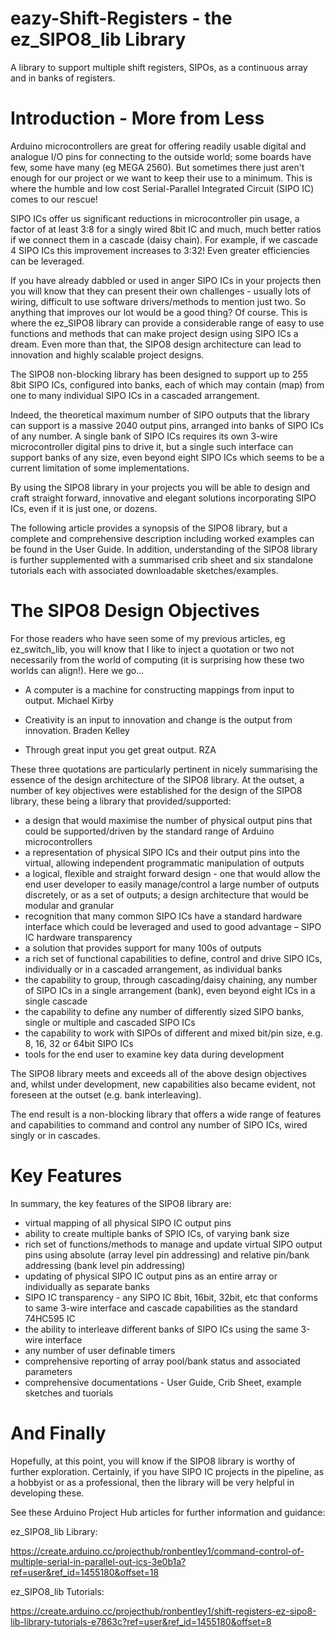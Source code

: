 # eazy-Shift-Registers - the ez_SIPO8_lib Library
A library to support multiple shift registers, SIPOs, as a continuous array and in banks of registers.


# Introduction - More from Less

Arduino microcontrollers are great for offering readily usable digital and analogue I/O pins for connecting to the outside world; some boards have few, some have many (eg MEGA 2560). But sometimes there just aren't enough for our project or we want to keep their use to a minimum. This is where the humble and low cost Serial-Parallel Integrated Circuit (SIPO IC) comes to our rescue!


SIPO ICs offer us significant reductions in microcontroller pin usage, a factor of at least 3:8 for a singly wired 8bit IC and much, much better ratios if we connect them in a cascade (daisy chain). For example, if we cascade 4 SIPO ICs this improvement increases to 3:32! Even greater efficiencies can be leveraged.


If you have already dabbled or used in anger SIPO ICs in your projects then you will know that they can present their own challenges - usually lots of wiring, difficult to use software drivers/methods to mention just two. So anything that improves our lot would be a good thing? Of course. This is where the ez_SIPO8 library can provide a considerable range of easy to use functions and methods that can make project design using SIPO ICs a dream. Even more than that, the SIPO8 design architecture can lead to innovation and highly scalable project designs.


The SIPO8 non-blocking library has been designed to support up to 255 8bit SIPO ICs, configured into banks, each of which may contain (map) from one to many individual SIPO ICs in a cascaded arrangement.

Indeed, the theoretical maximum number of SIPO outputs that the library can support is a massive 2040 output pins, arranged into banks of SIPO ICs of any number. A single bank of SIPO ICs requires its own 3-wire microcontroller digital pins to drive it, but a single such interface can support banks of any size, even beyond eight SIPO ICs which seems to be a current limitation of some implementations.

By using the SIPO8 library in your projects you will be able to design and craft straight forward, innovative and elegant solutions incorporating SIPO ICs, even if it is just one, or dozens.


The following article provides a synopsis of the SIPO8 library, but a complete and comprehensive description including worked examples can be found in the User Guide. In addition, understanding of the SIPO8 library is further supplemented with a summarised crib sheet and six standalone tutorials each with associated downloadable sketches/examples.


# The SIPO8 Design Objectives

For those readers who have seen some of my previous articles, eg ez_switch_lib, you will know that I like to inject a quotation or two not necessarily from the world of computing (it is surprising how these two worlds can align!). Here we go...

- A computer is a machine for constructing mappings from input to output. Michael Kirby

- Creativity is an input to innovation and change is the output from innovation. Braden Kelley

- Through great input you get great output. RZA

These three quotations are particularly pertinent in nicely summarising the essence of the design architecture of the SIPO8 library. At the outset, a number of key objectives were established for the design of the SIPO8 library, these being a library that provided/supported:


- a design that would maximise the number of physical output pins that could be supported/driven by the standard range of Arduino microcontrollers
- a representation of physical SIPO ICs and their output pins into the virtual, allowing independent programmatic manipulation of outputs
- a logical, flexible and straight forward design - one that would allow the end user developer to easily manage/control a large number of outputs discretely, or as a set of outputs; a design architecture that would be modular and granular
- recognition that many common SIPO ICs have a standard hardware interface which could be leveraged and used to good advantage – SIPO IC hardware transparency
- a solution that provides support for many 100s of outputs
- a rich set of functional capabilities to define, control and drive SIPO ICs, individually or in a cascaded arrangement, as individual banks
- the capability to group, through cascading/daisy chaining, any number of SIPO ICs in a single arrangement (bank), even beyond eight ICs in a single cascade
- the capability to define any number of differently sized SIPO banks, single or multiple and cascaded SIPO ICs
- the capability to work with SIPOs of different and mixed bit/pin size, e.g. 8, 16, 32 or 64bit SIPO ICs
- tools for the end user to examine key data during development


The SIPO8 library meets and exceeds all of the above design objectives and, whilst under development, new capabilities also became evident, not foreseen at the outset (e.g. bank interleaving).


The end result is a non-blocking library that offers a wide range of features and capabilities to command and control any number of SIPO ICs, wired singly or in cascades.


# Key Features

In summary, the key features of the SIPO8 library are:

- virtual mapping of all physical SIPO IC output pins
- ability to create multiple banks of SPIO ICs, of varying bank size
- rich set of functions/methods to manage and update virtual SIPO output pins using absolute (array level pin addressing) and relative pin/bank addressing (bank level pin addressing)
- updating of physical SIPO IC output pins as an entire array or individually as separate banks
- SIPO IC transparency - any SIPO IC 8bit, 16bit, 32bit, etc that conforms to same 3-wire interface and cascade capabilities as the standard 74HC595 IC
- the ability to interleave different banks of SIPO ICs using the same 3-wire interface
- any number of user definable timers
- comprehensive reporting of array pool/bank status and associated parameters
- comprehensive documentations - User Guide, Crib Sheet, example sketches and tuorials

# And Finally

Hopefully, at this point, you will know if the SIPO8 library is worthy of further exploration. Certainly, if you have SIPO IC projects in the pipeline, as a hobbyist or as a professional, then the library will be very helpful in developing these.

See these Arduino Project Hub articles for further information and guidance:

ez_SIPO8_lib Library:

https://create.arduino.cc/projecthub/ronbentley1/command-control-of-multiple-serial-in-parallel-out-ics-3e0b1a?ref=user&ref_id=1455180&offset=18

ez_SIPO8_lib Tutorials:

https://create.arduino.cc/projecthub/ronbentley1/shift-registers-ez-sipo8-lib-library-tutorials-e7863c?ref=user&ref_id=1455180&offset=8

<END>
  
